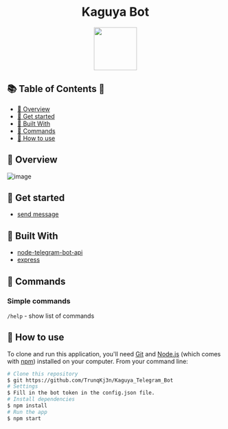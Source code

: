 <h1 align="center">Kaguya Bot</h1>

<div align="center">
<img src="https://64.media.tumblr.com/d10f16442f17d72eb4ae0b5f5e9580ea/0754829aae8e36a9-a1/s400x600/995e69a3d3fb03ef62a49da8ff10e697ae9b8ccf.jpg" width="100"/>
</div>

## 📚 Table of Contents 🔗

- [👀 Overview](#👀-overview)
- [🏃 Get started](#🏃-get-started)
- [🔧 Built With](#🔧-built-with)
- [🤖 Commands](#🤖-Commands)
- [📙 How to use](#📙-how-to-use)

## 👀 Overview

![image](https://user-images.githubusercontent.com/87187870/187118168-86374070-cc7f-4e8f-bb3a-533176b099c0.png)


## 🏃 Get started

- [send message](https://t.me/thieutrungkien_bot)

## 🔧 Built With

- [node-telegram-bot-api](https://github.com/yagop/node-telegram-bot-api/)
- [express](https://expressjs.com/)

## 🤖 Commands

### Simple commands

<code>/help</code> - show list of commands <br/>

## 📙 How to use

To clone and run this application, you'll need [Git](https://git-scm.com) and [Node.js](https://nodejs.org/en/download/) (which comes with [npm](http://npmjs.com)) installed on your computer. From your command line:

```bash
# Clone this repository
$ git https://github.com/TrunqKj3n/Kaguya_Telegram_Bot
# Settings
$ Fill in the bot token in the config.json file. 
# Install dependencies
$ npm install
# Run the app
$ npm start
```
